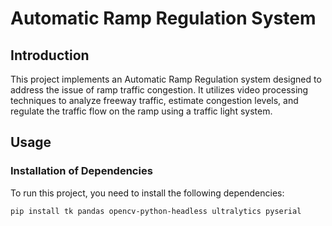 # Automatic Ramp Regulation System

## Introduction

This project implements an Automatic Ramp Regulation system designed to address the issue of ramp traffic congestion. It utilizes video processing techniques to analyze freeway traffic, estimate congestion levels, and regulate the traffic flow on the ramp using a traffic light system.

## Usage

### Installation of Dependencies

To run this project, you need to install the following dependencies:

```bash
pip install tk pandas opencv-python-headless ultralytics pyserial
```
